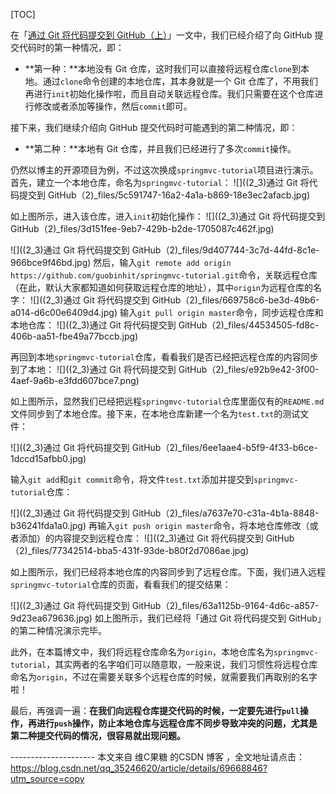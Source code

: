 [TOC]


在「[通过 Git 将代码提交到 GitHub（上）](http://blog.csdn.net/qq_35246620/article/details/69230109)」一文中，我们已经介绍了向 GitHub 提交代码时的第一种情况，即：

*   **第一种：**本地没有 Git 仓库，这时我们可以直接将远程仓库`clone`到本地。通过`clone`命令创建的本地仓库，其本身就是一个 Git 仓库了，不用我们再进行`init`初始化操作啦，而且自动关联远程仓库。我们只需要在这个仓库进行修改或者添加等操作，然后`commit`即可。

接下来，我们继续介绍向 GitHub 提交代码时可能遇到的第二种情况，即：

*   **第二种：**本地有 Git 仓库，并且我们已经进行了多次`commit`操作。

仍然以博主的开源项目为例，不过这次换成`springmvc-tutorial`项目进行演示。首先，建立一个本地仓库，命名为`springmvc-tutorial`：
![]((2_3)通过 Git 将代码提交到 GitHub（2)_files/5c591747-16a2-4a1a-b869-18e3ec2afacb.jpg)

如上图所示，进入该仓库，进入`init`初始化操作：
![]((2_3)通过 Git 将代码提交到 GitHub（2)_files/3d151fee-9eb7-429b-b2de-1705087c462f.jpg)

![]((2_3)通过 Git 将代码提交到 GitHub（2)_files/9d407744-3c7d-44fd-8c1e-966bce9f46bd.jpg)
然后，输入`git remote add origin https://github.com/guobinhit/springmvc-tutorial.git`命令，关联远程仓库（在此，默认大家都知道如何获取远程仓库的地址），其中`origin`为远程仓库的名字：
![]((2_3)通过 Git 将代码提交到 GitHub（2)_files/669758c6-be3d-49b6-a014-d6c00e6409d4.jpg)
输入`git pull origin master`命令，同步远程仓库和本地仓库：
![]((2_3)通过 Git 将代码提交到 GitHub（2)_files/44534505-fd8c-406b-aa51-fbe49a77bccb.jpg)

再回到本地`springmvc-tutorial`仓库，看看我们是否已经把远程仓库的内容同步到了本地：
![]((2_3)通过 Git 将代码提交到 GitHub（2)_files/e92b9e42-3f00-4aef-9a6b-e3fdd607bce7.png)

如上图所示，显然我们已经把远程`springmvc-tutorial`仓库里面仅有的`README.md`文件同步到了本地仓库。接下来，在本地仓库新建一个名为`test.txt`的测试文件：

![]((2_3)通过 Git 将代码提交到 GitHub（2)_files/6ee1aae4-b5f9-4f33-b6ce-1dccd15afbb0.jpg)

输入`git add`和`git commit`命令，将文件`test.txt`添加并提交到`springmvc-tutorial`仓库：

![]((2_3)通过 Git 将代码提交到 GitHub（2)_files/a7637e70-c31a-4b1a-8848-b36241fda1a0.jpg)
再输入`git push origin master`命令，将本地仓库修改（或者添加）的内容提交到远程仓库：
![]((2_3)通过 Git 将代码提交到 GitHub（2)_files/77342514-bba5-431f-93de-b80f2d7086ae.jpg)

如上图所示，我们已经将本地仓库的内容同步到了远程仓库。下面，我们进入远程`springmvc-tutorial`仓库的页面，看看我们的提交结果：

![]((2_3)通过 Git 将代码提交到 GitHub（2)_files/63a1125b-9164-4d6c-a857-9d23ea679636.jpg)
如上图所示，我们已经将「通过 Git 将代码提交到 GitHub」的第二种情况演示完毕。

此外，在本篇博文中，我们将远程仓库命名为`origin`，本地仓库名为`springmvc-tutorial`，其实两者的名字咱们可以随意取，一般来说，我们习惯性将远程仓库命名为`origin`，不过在需要关联多个远程仓库的时候，就需要我们再取别的名字啦！

最后，再强调一遍：**在我们向远程仓库提交代码的时候，一定要先进行`pull`操作，再进行`push`操作，防止本地仓库与远程仓库不同步导致冲突的问题，尤其是第二种提交代码的情况，很容易就出现问题。**

--------------------- 本文来自 维C果糖 的CSDN 博客 ，全文地址请点击：https://blog.csdn.net/qq_35246620/article/details/69668846?utm_source=copy